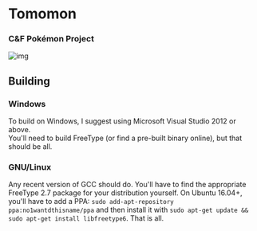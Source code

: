 # Tomomon
### C&F Pokémon Project

![img](https://i.imgur.com/Sxcqw5B.png)

## Building
### Windows

To build on Windows, I suggest using Microsoft Visual Studio 2012 or above.  
You'll need to build FreeType (or find a pre-built binary online), but that should be all.  

### GNU/Linux

Any recent version of GCC should do. You'll have to find the appropriate FreeType 2.7 package for your distribution yourself. On Ubuntu 16.04+, you'll have to add a PPA: `sudo add-apt-repository ppa:no1wantdthisname/ppa` and then install it with `sudo apt-get update && sudo apt-get install libfreetype6`. That is all.
